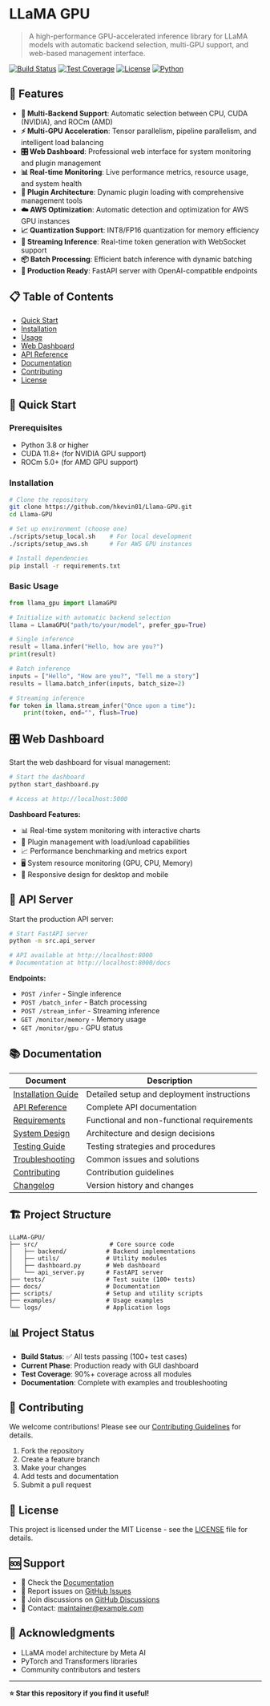 # LLaMA GPU

> A high-performance GPU-accelerated inference library for LLaMA models with automatic backend selection, multi-GPU support, and web-based management interface.

[![Build Status](https://github.com/hkevin01/Llama-GPU/actions/workflows/ci.yml/badge.svg?branch=main)](https://github.com/hkevin01/Llama-GPU/actions)
[![Test Coverage](https://codecov.io/gh/hkevin01/Llama-GPU/branch/main/graph/badge.svg)](https://codecov.io/gh/hkevin01/Llama-GPU)
[![License](https://img.shields.io/badge/license-MIT-blue)](LICENSE)
[![Python](https://img.shields.io/badge/python-3.8+-blue)](https://python.org)

## 🚀 Features

- **🔄 Multi-Backend Support**: Automatic selection between CPU, CUDA (NVIDIA), and ROCm (AMD)
- **⚡ Multi-GPU Acceleration**: Tensor parallelism, pipeline parallelism, and intelligent load balancing
- **🎛️ Web Dashboard**: Professional web interface for system monitoring and plugin management
- **📊 Real-time Monitoring**: Live performance metrics, resource usage, and system health
- **🔌 Plugin Architecture**: Dynamic plugin loading with comprehensive management tools
- **☁️ AWS Optimization**: Automatic detection and optimization for AWS GPU instances
- **📈 Quantization Support**: INT8/FP16 quantization for memory efficiency
- **🌊 Streaming Inference**: Real-time token generation with WebSocket support
- **📦 Batch Processing**: Efficient batch inference with dynamic batching
- **🔧 Production Ready**: FastAPI server with OpenAI-compatible endpoints

## 📋 Table of Contents

- [Quick Start](#quick-start)
- [Installation](#installation)
- [Usage](#usage)
- [Web Dashboard](#web-dashboard)
- [API Reference](#api-reference)
- [Documentation](#documentation)
- [Contributing](#contributing)
- [License](#license)

## 🚀 Quick Start

### Prerequisites

- Python 3.8 or higher
- CUDA 11.8+ (for NVIDIA GPU support)
- ROCm 5.0+ (for AMD GPU support)

### Installation

```bash
# Clone the repository
git clone https://github.com/hkevin01/Llama-GPU.git
cd Llama-GPU

# Set up environment (choose one)
./scripts/setup_local.sh    # For local development
./scripts/setup_aws.sh      # For AWS GPU instances

# Install dependencies
pip install -r requirements.txt
```

### Basic Usage

```python
from llama_gpu import LlamaGPU

# Initialize with automatic backend selection
llama = LlamaGPU("path/to/your/model", prefer_gpu=True)

# Single inference
result = llama.infer("Hello, how are you?")
print(result)

# Batch inference
inputs = ["Hello", "How are you?", "Tell me a story"]
results = llama.batch_infer(inputs, batch_size=2)

# Streaming inference
for token in llama.stream_infer("Once upon a time"):
    print(token, end="", flush=True)
```

## 🎛️ Web Dashboard

Start the web dashboard for visual management:

```bash
# Start the dashboard
python start_dashboard.py

# Access at http://localhost:5000
```

**Dashboard Features:**
- 📊 Real-time system monitoring with interactive charts
- 🔌 Plugin management with load/unload capabilities
- 📈 Performance benchmarking and metrics export
- 🖥️ System resource monitoring (GPU, CPU, Memory)
- 📱 Responsive design for desktop and mobile

## 🔧 API Server

Start the production API server:

```bash
# Start FastAPI server
python -m src.api_server

# API available at http://localhost:8000
# Documentation at http://localhost:8000/docs
```

**Endpoints:**
- `POST /infer` - Single inference
- `POST /batch_infer` - Batch processing
- `POST /stream_infer` - Streaming inference
- `GET /monitor/memory` - Memory usage
- `GET /monitor/gpu` - GPU status

## 📚 Documentation

| Document | Description |
|----------|-------------|
| [Installation Guide](INSTALLATION.md) | Detailed setup and deployment instructions |
| [API Reference](API.md) | Complete API documentation |
| [Requirements](REQUIREMENTS.md) | Functional and non-functional requirements |
| [System Design](DESIGN.md) | Architecture and design decisions |
| [Testing Guide](TESTING.md) | Testing strategies and procedures |
| [Troubleshooting](TROUBLESHOOTING.md) | Common issues and solutions |
| [Contributing](CONTRIBUTING.md) | Contribution guidelines |
| [Changelog](CHANGELOG.md) | Version history and changes |

## 🏗️ Project Structure

```
LLaMA-GPU/
├── src/                    # Core source code
│   ├── backend/           # Backend implementations
│   ├── utils/             # Utility modules
│   ├── dashboard.py       # Web dashboard
│   └── api_server.py      # FastAPI server
├── tests/                 # Test suite (100+ tests)
├── docs/                  # Documentation
├── scripts/               # Setup and utility scripts
├── examples/              # Usage examples
└── logs/                  # Application logs
```

## 📊 Project Status

- **Build Status**: ✅ All tests passing (100+ test cases)
- **Current Phase**: Production ready with GUI dashboard
- **Test Coverage**: 90%+ coverage across all modules
- **Documentation**: Complete with examples and troubleshooting

## 🤝 Contributing

We welcome contributions! Please see our [Contributing Guidelines](CONTRIBUTING.md) for details.

1. Fork the repository
2. Create a feature branch
3. Make your changes
4. Add tests and documentation
5. Submit a pull request

## 📄 License

This project is licensed under the MIT License - see the [LICENSE](LICENSE) file for details.

## 🆘 Support

- 📖 Check the [Documentation](docs/)
- 🐛 Report issues on [GitHub Issues](https://github.com/hkevin01/Llama-GPU/issues)
- 💬 Join discussions on [GitHub Discussions](https://github.com/hkevin01/Llama-GPU/discussions)
- 📧 Contact: [maintainer@example.com](mailto:maintainer@example.com)

## 🙏 Acknowledgments

- LLaMA model architecture by Meta AI
- PyTorch and Transformers libraries
- Community contributors and testers

---

**⭐ Star this repository if you find it useful!**
